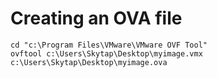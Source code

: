 <!-- TITLE: Vmware -->
<!-- SUBTITLE: A quick summary of Vmware -->

# Creating an OVA file

```text
cd "c:\Program Files\VMware\VMware OVF Tool"
ovftool c:\Users\Skytap\Desktop\myimage.vmx c:\Users\Skytap\Desktop\myimage.ova
```
